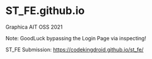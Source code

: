 # ST_FE.github.io
Graphica AIT OSS 2021

Note: GoodLuck bypassing the Login Page via inspecting!

ST_FE Submission: https://codekingdroid.github.io/st_fe/
